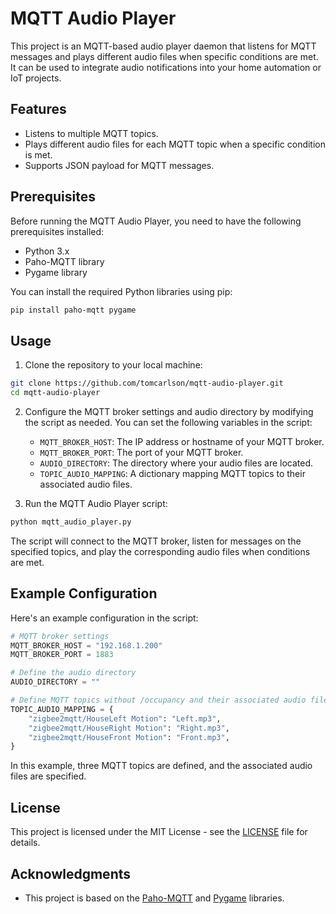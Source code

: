 # MQTT Audio Player

This project is an MQTT-based audio player daemon that listens for MQTT messages and plays different audio files when specific conditions are met. It can be used to integrate audio notifications into your home automation or IoT projects.

## Features

- Listens to multiple MQTT topics.
- Plays different audio files for each MQTT topic when a specific condition is met.
- Supports JSON payload for MQTT messages.

## Prerequisites

Before running the MQTT Audio Player, you need to have the following prerequisites installed:

- Python 3.x
- Paho-MQTT library
- Pygame library

You can install the required Python libraries using pip:

```bash
pip install paho-mqtt pygame
```

## Usage

1. Clone the repository to your local machine:

```bash
git clone https://github.com/tomcarlson/mqtt-audio-player.git
cd mqtt-audio-player
```

2. Configure the MQTT broker settings and audio directory by modifying the script as needed. You can set the following variables in the script:

   - `MQTT_BROKER_HOST`: The IP address or hostname of your MQTT broker.
   - `MQTT_BROKER_PORT`: The port of your MQTT broker.
   - `AUDIO_DIRECTORY`: The directory where your audio files are located.
   - `TOPIC_AUDIO_MAPPING`: A dictionary mapping MQTT topics to their associated audio files.

3. Run the MQTT Audio Player script:

```bash
python mqtt_audio_player.py
```

The script will connect to the MQTT broker, listen for messages on the specified topics, and play the corresponding audio files when conditions are met.

## Example Configuration

Here's an example configuration in the script:

```python
# MQTT broker settings
MQTT_BROKER_HOST = "192.168.1.200"
MQTT_BROKER_PORT = 1883

# Define the audio directory
AUDIO_DIRECTORY = ""

# Define MQTT topics without /occupancy and their associated audio files
TOPIC_AUDIO_MAPPING = {
    "zigbee2mqtt/HouseLeft Motion": "Left.mp3",
    "zigbee2mqtt/HouseRight Motion": "Right.mp3",
    "zigbee2mqtt/HouseFront Motion": "Front.mp3",
}
```

In this example, three MQTT topics are defined, and the associated audio files are specified.

## License

This project is licensed under the MIT License - see the [LICENSE](LICENSE) file for details.

## Acknowledgments

- This project is based on the [Paho-MQTT](https://github.com/eclipse/paho.mqtt.python) and [Pygame](https://www.pygame.org/) libraries.

